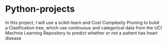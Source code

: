 # Python-projects

In this project, I will use a scikit-learn and Cost Complexity Pruning to bulid a Clasification tree, which use continuous and categorical data from the UCI Machnie Learning Repository to predict whether or not a patient has heart disease
